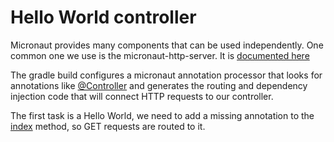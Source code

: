 # Hello World controller

Micronaut provides many components that can be used independently. One common one we use is the micronaut-http-server. It is [documented here](https://docs.micronaut.io/latest/guide/#httpServer)

The gradle build configures a micronaut annotation processor that looks for annotations like <a href="psi_element://io.micronaut.http.annotation.Controller">@Controller</a> and generates the routing and dependency injection code that will connect HTTP requests to our controller.

The first task is a Hello World, we need to add a missing annotation to the <a href="psi_element://task.Task#index">index</a> method, so GET requests are routed to it.